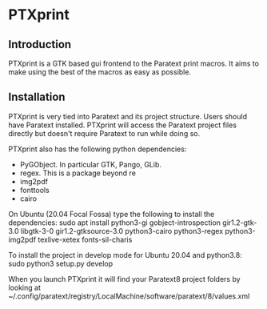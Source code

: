 # PTXprint

## Introduction

PTXprint is a GTK based gui frontend to the Paratext print macros. It aims to make
using the best of the macros as easy as possible.

## Installation

PTXprint is very tied into Paratext and its project structure. Users should have
Paratext installed. PTXprint will access the Paratext project files directly but doesn't require Paratext to run while doing so. 

PTXprint also has the following python dependencies:

- PyGObject. In particular GTK, Pango, GLib.
- regex. This is a package beyond re
- img2pdf
- fonttools
- cairo

On Ubuntu (20.04 Focal Fossa) type the following to install the dependencies:
sudo apt install python3-gi gobject-introspection gir1.2-gtk-3.0 libgtk-3-0 gir1.2-gtksource-3.0 python3-cairo python3-regex python3-img2pdf texlive-xetex fonts-sil-charis 

To install the project in develop mode for Ubuntu 20.04 and python3.8:
sudo python3 setup.py develop 

When you launch PTXprint it will find your Paratext8 project folders by looking at 
~/.config/paratext/registry/LocalMachine/software/paratext/8/values.xml


